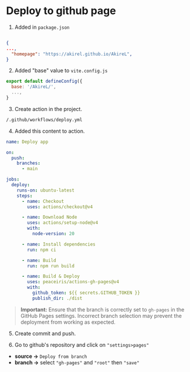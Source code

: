 # Deploy to github page

1. Added in `package.json`

```json

{
...,
  "homepage": "https://akirel.github.io/AkireL",
}
```

2. Added "base" value to `vite.config.js`

```js
export default defineConfig({
  base: '/AkireL/',
  ...,
}
```

3. Create action in the project.

```bash
/.github/workflows/deploy.yml
```

4. Added this content to action.

```yml
name: Deploy app

on:
  push:
    branches:
      - main

jobs:
  deploy:
    runs-on: ubuntu-latest
    steps:
      - name: Checkout
        uses: actions/checkout@v4

      - name: Download Node
        uses: actions/setup-node@v4
        with:
          node-version: 20

      - name: Install dependencies
        run: npm ci

      - name: Build
        run: npm run build

      - name: Build & Deploy
        uses: peaceiris/actions-gh-pages@v4
        with:
          github_token: ${{ secrets.GITHUB_TOKEN }}
          publish_dir: ./dist
```

> **Important:** Ensure that the branch is correctly set to `gh-pages` in the GitHub Pages settings. Incorrect branch selection may prevent the deployment from working as expected.

5. Create commit and push.

6. Go to github's repository and click on `"settings>pages"`

- **source ->** `Deploy from branch`
- **branch ->** select `"gh-pages"` and `"root"` then `"save"`
